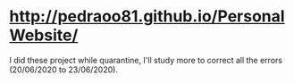 # http://pedraoo81.github.io/PersonalWebsite/
I did these project while quarantine, I'll study more to correct all the errors (20/06/2020 to 23/06/2020). 
